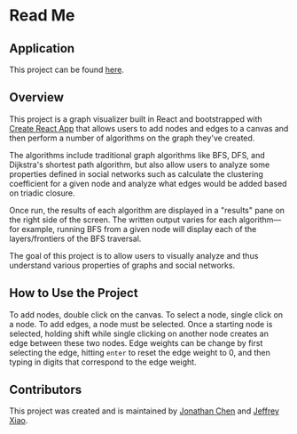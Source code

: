 # Read Me

## Application

This project can be found [here](https://jgchen716.github.io/graph-visualizer/).

## Overview

This project is a graph visualizer built in React and bootstrapped with [Create React App](https://github.com/facebook/create-react-app) that allows users to add nodes and edges to a canvas and then perform a number of algorithms on the graph they've created.

The algorithms include traditional graph algorithms like BFS, DFS, and Dijkstra's shortest path algorithm, but also allow users to analyze some properties defined in social networks such as calculate the clustering coefficient for a given node and analyze what edges would be added based on triadic closure.

Once run, the results of each algorithm are displayed in a "results" pane on the right side of the screen. The written output varies for each algorithm—for example, running BFS from a given node will display each of the layers/frontiers of the BFS traversal.

The goal of this project is to allow users to visually analyze and thus understand various properties of graphs and social networks.

## How to Use the Project

To add nodes, double click on the canvas. To select a node, single click on a node. To add edges, a node must be selected. Once a starting node is selected, holding shift while single clicking on another node creates an edge between these two nodes. Edge weights can be change by first selecting the edge, hitting `enter` to reset the edge weight to 0, and then typing in digits that correspond to the edge weight.

## Contributors

This project was created and is maintained by [Jonathan Chen](https://github.com/jgchen716) and [Jeffrey Xiao](https://github.com/jxiao).
